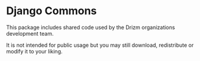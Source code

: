 # Django Commons

This package includes shared code used by
the Drizm organizations development team.  

It is not intended for public usage but you
may still download, redistribute or 
modify it to your liking.
